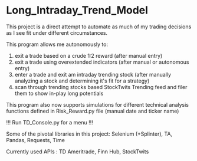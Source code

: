 # Long_Intraday_Trend_Model

This project is a direct attempt to automate as much of my trading decisions as I see fit under different circumstances.

This program allows me autonomously to:
1) exit a trade based on a crude 1:2 reward (after manual entry)
2) exit a trade using overextended indicators (after manual or autonomous entry)
3) enter a trade and exit am intraday trending stock (after manually analyzing a stock and determining it's fit for a strategy)
4) scan through trending stocks based StockTwits Trending feed and filer them to show in-play long potentials

This program also now supports simulations for different technical analysis functions defined in Risk_Reward.py file (manual date and ticker name)

!!! Run TD_Console.py for a menu !!!

Some of the pivotal libraries in this project: Selenium (+Splinter), TA, Pandas, Requests, Time 

Currently used APIs : TD Ameritrade, Finn Hub, StockTwits
